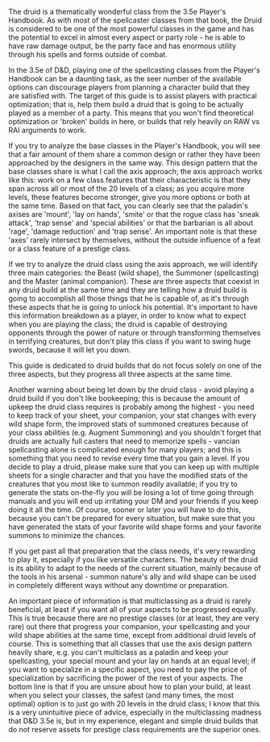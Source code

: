 The druid is a thematically wonderful class from the 3.5e Player's Handbook. As with most of the spellcaster classes from that book, the Druid is considered to be one of the most powerful classes in the game and has the potential to excel in almost every aspect or party role - he is able to have raw damage output, be the party face and has enormous utility through his spells and forms outside of combat.

In the 3.5e of D&D, playing one of the spellcasting classes from the Player's Handbook can be a daunting task, as the seer number of the available options can discourage players from planning a character build that they are satisfied with. The target of this guide is to assist players with practical optimization; that is, help them build a druid that is going to be actually played as a member of a party. This means that you won't find theoretical optimization or 'broken' builds in here, or builds that rely heavily on RAW vs RAI arguments to work.

If you try to analyze the base classes in the Player's Handbook, you will see that a fair amount of them share a common design or rather they have been approached by the designers in the same way. This design pattern that the base classes share is what I call the axis approach; the axis approach works like this: work on a few class features that their characteristic is that they span across all or most of the 20 levels of a class; as you acquire more levels, these features become stronger, give you more options or both at the same time. Based on that fact, you can clearly see that the paladin's axises are 'mount', 'lay on hands', 'smite' or that the rogue class has 'sneak attack', 'trap sense' and 'special abilities' or that the barbarian is all about 'rage', 'damage reduction' and 'trap sense'. An important note is that these 'axes' rarely intersect by themselves, without the outside influence of a feat or a class feature of a prestige class.

If we try to analyze the druid class using the axis approach, we will identify three main categories: the Beast (wild shape), the Summoner (spellcasting) and the Master (animal companion). These are three aspects that coexist in any druid build at the same time and they are telling how a druid build is going to accomplish all those things that he is capable of, as it's through these aspects that he is going to unlock his potential. It's important to have this information breakdown as a player, in order to know what to expect when you are playing the class; the druid is capable of destroying opponents through the power of nature or through transforming themselves in terrifying creatures, but don't play this class if you want to swing huge swords, because it will let you down.

This guide is dedicated to druid builds that do not focus solely on one of the three aspects, but they progress all three aspects at the same time.

Another warning about being let down by the druid class - avoid playing a druid build if you don't like bookeeping; this is because the amount of upkeep the druid class requires is probably among the highest - you need to keep track of your sheet, your companion, your stat changes with every wild shape form, the improved stats of summoned creatures because of your class abilities (e.g. Augment Summoning) and you shouldn't forget that druids are actually full casters that need to memorize spells - vancian spellcasting alone is complicated enough for many players; and this is something that you need to revise every time that you gain a level. If you decide to play a druid, please make sure that you can keep up with multiple sheets for a single character and that you have the modified stats of the creatures that you most like to summon readily available; if you try to generate the stats on-the-fly you will be losing a lot of time going through manuals and you will end up irritating your DM and your friends if you keep doing it all the time. Of course, sooner or later you will have to do this, because you can't be prepared for every situation, but make sure that you have generated the stats of your favorite wild shape forms and your favorite summons to minimize the chances.

If you get past all that preparation that the class needs, it's very rewarding to play it, especially if you like versatile characters. The beauty of the druid is its ability to adapt to the needs of the current situation, mainly because of the tools in his arsenal - summon nature's ally and wild shape can be used in completely different ways without any downtime or preparation.

An important piece of information is that multiclassing as a druid is rarely beneficial, at least if you want all of your aspects to be progressed equally. This is true because there are no prestige classes (or at least, they are very rare) out there that progress your companion, your spellcasting and your wild shape abilities at the same time, except from additional druid levels of course. This is something that all classes that use the axis design pattern heavily share, e.g. you can't multiclass as a paladin and keep your spellcasting, your special mount and your lay on hands at an equal level; if you want to specialize in a specific aspect, you need to pay the price of specialization by sacrificing the power of the rest of your aspects. The bottom line is that if you are unsure about how to plan your build, at least when you select your classes, the safest (and many times, the most optimal) option is to just go with 20 levels in the druid class; I know that this is a very unintuitive piece of advice, especially in the multiclassing madness that D&D 3.5e is, but in my experience, elegant and simple druid builds that do not reserve assets for prestige class requirements are the superior ones.
